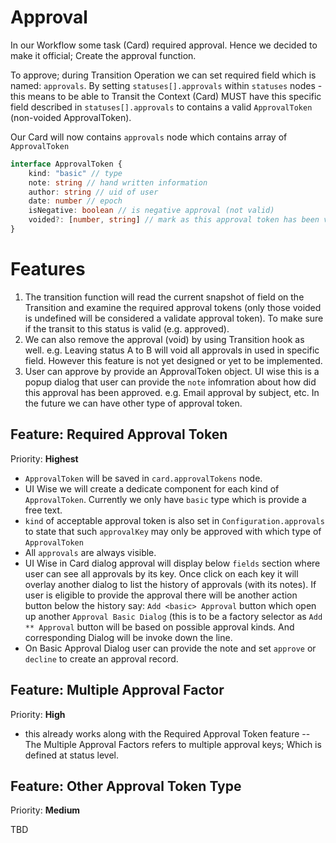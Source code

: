 Approval
==

In our Workflow some task (Card) required approval. Hence we decided to make it official; Create the approval function.

To approve; during Transition Operation we can set required field which is named: `approvals`. By setting `statuses[].approvals` within `statuses` nodes - this means to be able to Transit the Context (Card) MUST have this specific field described in `statuses[].approvals` to contains a valid `ApprovalToken` (non-voided ApprovalToken).

Our Card will now contains `approvals` node which contains array of `ApprovalToken`

```ts
interface ApprovalToken {
    kind: "basic" // type
    note: string // hand written information
    author: string // uid of user
    date: number // epoch
    isNegative: boolean // is negative approval (not valid)
    voided?: [number, string] // mark as this approval token has been voided. when by who
}
```

# Features

1. The transition function will read the current snapshot of field on the Transition and examine the required approval tokens (only those voided is undefined will be considered a validate approval token). To make sure if the transit to this status is valid (e.g. approved).
2. We can also remove the approval (void) by using Transition hook as well. e.g. Leaving status A to B will void all approvals in used in specific field. However this feature is not yet designed or yet to be implemented.
3. User can approve by provide an ApprovalToken object. UI  wise this is a popup dialog that user can provide the `note` infomration about how did this approval has been approved. e.g. Email approval by subject, etc. In the future we can have other type of approval token.

## Feature: Required Approval Token

Priority: **Highest**

- `ApprovalToken` will be saved in `card.approvalTokens` node.
- UI Wise we will create a dedicate component for each kind of `ApprovalToken`. Currently we only have `basic` type which is provide a free text.
- `kind` of acceptable approval token is also set in `Configuration.approvals` to state that such `approvalKey` may only be approved with which type of `ApprovalToken`
- All `approvals` are always visible.
- UI Wise in Card dialog approval will display below `fields` section where user can see all approvals by its key. Once click on each key it will overlay another dialog to list the history of approvals (with its notes). If user is eligible to provide the approval there will be another action button below the history say: `Add <basic> Approval` button which open up another `Approval Basic Dialog` (this is to be a factory selector as `Add ** Approval` button will be based on possible approval kinds. And corresponding Dialog will be invoke down the line.
- On Basic Approval Dialog user can provide the note and set `approve` or `decline` to create an approval record.

## Feature: Multiple Approval Factor

Priority: **High**

- this already works along with the Required Approval Token feature -- The Multiple Approval Factors refers to multiple approval keys; Which is defined at status level.

## Feature: Other Approval Token Type

Priority: **Medium**

TBD
